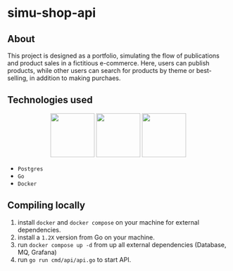 # simu-shop-api

## About
  This project is designed as a portfolio, simulating the flow of publications and product sales in a fictitious e-commerce. Here, users can publish products, while other users can search for products by theme or best-selling, in addition to making purchaes.


## Technologies used

<div align="center"> 
  <img width="100" src="https://cdn.jsdelivr.net/gh/devicons/devicon@latest/icons/go/go-original.svg" />
  <img width="100" src="https://cdn.jsdelivr.net/gh/devicons/devicon@latest/icons/postgresql/postgresql-plain-wordmark.svg" />
  <img width="100" src="https://cdn.jsdelivr.net/gh/devicons/devicon@latest/icons/docker/docker-original.svg" />
</div>

- ```Postgres```
- ```Go```
- ```Docker```

## Compiling locally

1) install ```docker``` and ```docker compose``` on your machine for external dependencies.
2) install a ```1.2X``` version from Go on your machine.
3) run ``` docker compose up -d ``` from up all external dependencies (Database, MQ, Grafana)
4) run ``` go run cmd/api/api.go ``` to start API.
